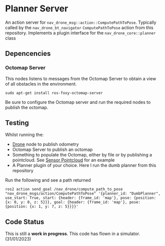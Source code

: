 # Planner Server
An action server for ``nav_drone_msg::action::ComputePathToPose``. Typically called by the `nav_drone_bt_navigator` `ComputePathToPose` action from this repository. Implements a plugin interface for the ``nav_drone_core::planner`` class

## Depencencies
### Octomap Server
This nodes listens to messages from the Octomap Server to obtain a view of all obstacles in the environment.
```
sudo apt-get install ros-foxy-octomap-server
``` 
Be sure to configure the Octomap server and run the required nodes to publish the octomap.

## Testing
Whilst running the:
  - [Drone](https://github.com/slaghuis/drone_mavsdk.git) node to publish odometry 
  - Octomap Server to publish an octomap
  - Something to populate the Octomap, either by file or by publishing a pointcloud. See [Sensor Pointcloud](https://github.com/slaghuis/sensor_pointcloud.git) for an example
  - A Planner plugin of your choice.  Here I run the dumb planner from this repository
  
Run the following and see a path returned
```
ros2 action send_goal /nav_drone/compute_path_to_pose "nav_drone_msgs/action/ComputePathToPose" '{planner_id: "DumbPlanner", use_start: True, start: {header: {frame_id: 'map'}, pose: {position: {x: 0, y: 0, z: 5}}}, goal: {header: {frame_id: 'map'}, pose: {position: {x: 1, y: 7, z: 5}}}}'

```

## Code Status
This is still a **work in progress**.  This code has flown in a simulator. (31/01/2023)
